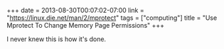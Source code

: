 +++
date = 2013-08-30T00:07:02-07:00
link = "https://linux.die.net/man/2/mprotect"
tags = ["computing"]
title = "Use Mprotect To Change Memory Page Permissions"
+++

I never knew this is how it's done.

